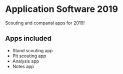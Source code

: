 # Application Software 2019
Scouting and companal apps for 2019!

## Apps included
- Stand scouting app
- Pit scouting app
- Analysis app
- Notes app
